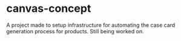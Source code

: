 # canvas-concept
A project made to setup infrastructure for automating the case card generation process for products.
Still being worked on.
